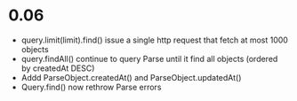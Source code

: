 
0.06
===

- query.limit(limit).find() issue a single http request that fetch at most 1000 objects
- query.findAll() continue to query Parse until it find all objects (ordered by createdAt DESC)
- Addd ParseObject.createdAt() and ParseObject.updatedAt()
- Query.find() now rethrow Parse errors